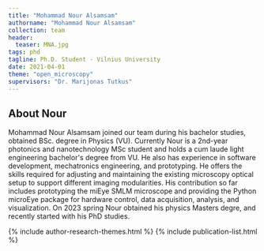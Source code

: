 ```yaml
---
title: "Mohammad Nour Alsamsam"
authorname: "Mohammad Nour Alsamsam"
collection: team
header:
  teaser: MNA.jpg
tags: phd
tagline: Ph.D. Student - Vilnius University
date: 2021-04-01
theme: "open_microscopy"
supervisors: "Dr. Marijonas Tutkus"
---
```


<h2>About Nour</h2>
Mohammad Nour Alsamsam joined our team during his bachelor studies, obtained BSc. degree in Physics (VU). Currently Nour is a 2nd-year photonics and nanotechnology MSc student and holds a cum laude light engineering bachelor's degree from VU. He also has experience in software development, mechatronics engineering, and prototyping. He offers the skills required for adjusting and maintaining the existing microscopy optical setup to support different imaging modularities. His contribution so far includes prototyping the miEye SMLM microscope and providing the Python microEye package for hardware control, data acquisition, analysis, and visualization. On 2023 spring Nour obtained his physics Masters degre, and recently started with his PhD studies.

{% include author-research-themes.html %}
{% include publication-list.html %}
